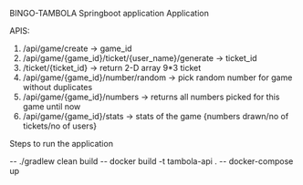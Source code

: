 BINGO-TAMBOLA Springboot application Application

APIS:

1. /api/game/create -> game_id
2. /api/game/{game_id}/ticket/{user_name}/generate -> ticket_id
3. /ticket/{ticket_id} -> return 2-D array 9*3 ticket
4. /api/game/{game_id}/number/random -> pick random number for game without duplicates
5. /api/game/{game_id}/numbers -> returns all numbers picked for this game until now
6. /api/game/{game_id}/stats -> stats of the game {numbers drawn/no of tickets/no of users}


Steps to run the application

-- ./gradlew clean build
-- docker build -t tambola-api .
-- docker-compose up